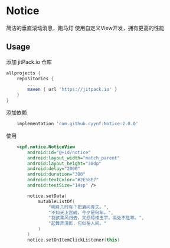 # Notice
简洁的垂直滚动消息，跑马灯
使用自定义View开发，拥有更高的性能
## Usage
添加 jitPack.io 仓库
``` groovy
allprojects {
	repositories {
		...
		maven { url 'https://jitpack.io' }
	}
}
```
添加依赖
``` groovy
	implementation 'com.github.cyynf:Notice:2.0.0'
```
使用
``` xml
    <cpf.notice.NoticeView
        android:id="@+id/notice"
        android:layout_width="match_parent"
        android:layout_height="30dp"
        android:delay="2000"
        android:duration="300"
        android:textColor="#2E58E7"
        android:textSize="14sp" />
```
``` kotlin
        notice.setData(
            mutableListOf(
                "明月几时有？把酒问青天。",
                "不知天上宫阙，今夕是何年。",
                "我欲乘风归去，又恐琼楼玉宇，高处不胜寒。",
                "起舞弄清影，何似在人间。"
            )
        )
        notice.setOnItemClickListener(this)
```